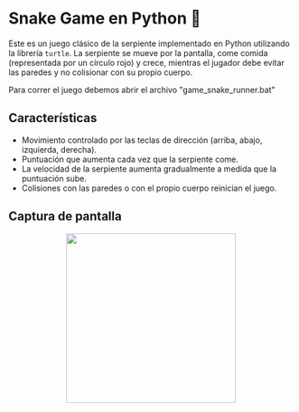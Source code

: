 # Snake Game en Python 🐍

Este es un juego clásico de la serpiente implementado en Python utilizando la librería `turtle`. La serpiente se mueve por la pantalla, come comida (representada por un círculo rojo) y crece, mientras el jugador debe evitar las paredes y no colisionar con su propio cuerpo.

Para correr el juego debemos abrir el archivo "game_snake_runner.bat"

## Características

- Movimiento controlado por las teclas de dirección (arriba, abajo, izquierda, derecha).
- Puntuación que aumenta cada vez que la serpiente come.
- La velocidad de la serpiente aumenta gradualmente a medida que la puntuación sube.
- Colisiones con las paredes o con el propio cuerpo reinician el juego.

## Captura de pantalla
<div align="center">
<img src="https://github.com/user-attachments/assets/5181300f-9712-4794-9328-9779c5a34f0a" width=300>

</div>
